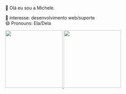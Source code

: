 👋 Olá eu sou a Michele.

<!--
**Mplimaa/Mplimaa** is a ✨ _special_ ✨ repository because its `README.md` (this file) appears on your GitHub profile.

Here are some ideas to get you started:

- 🔭 I’m currently working on ...
- 🌱 I’m currently learning ...
- 👯 I’m looking to collaborate on ...
- 🤔 I’m looking for help with ...
- 💬 Ask me about ...
- 📫 How to reach me: ...
- 😄 Pronouns: ...
- ⚡ Fun fact: ...
-->
🌱 interesse: desenvolvimento web/suporte<br>
😄 Pronouns: Ela/Dela

<div>
<a href="https://github.com/Mplimaa">
<img height="180em" src = "https://github-readme-stats.vercel.app/api?username=Mplimaa&show_icons=true&theme-dracula&include_ali_comits-true&count_private-true"/>
<img height="180em" src = "https://github-readme-stats.vercel.app/api/top-langs/?username=Mplimaa&layout-compact&langs_count-16&theme-dracula"/>
</div>
